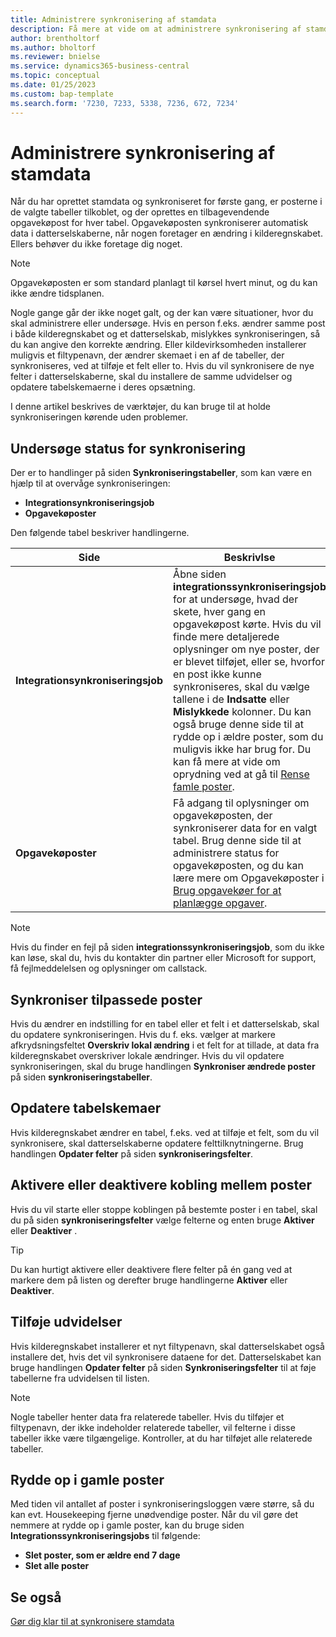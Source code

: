 ```yaml
---
title: Administrere synkronisering af stamdata
description: Få mere at vide om at administrere synkronisering af stamdata
author: brentholtorf
ms.author: bholtorf
ms.reviewer: bnielse
ms.service: dynamics365-business-central
ms.topic: conceptual
ms.date: 01/25/2023
ms.custom: bap-template
ms.search.form: '7230, 7233, 5338, 7236, 672, 7234'
---
```

# <a name="manage-master-data-synchronization"></a><a name="manage-master-data-synchronization"></a>Administrere synkronisering af stamdata

Når du har oprettet stamdata og synkroniseret for første gang, er posterne i de valgte tabeller tilkoblet, og der oprettes en tilbagevendende opgavekøpost for hver tabel. Opgavekøposten synkroniserer automatisk data i datterselskaberne, når nogen foretager en ændring i kilderegnskabet. Ellers behøver du ikke foretage dig noget.

> [!NOTE]
> Opgavekøposten er som standard planlagt til kørsel hvert minut, og du kan ikke ændre tidsplanen.

Nogle gange går der ikke noget galt, og der kan være situationer, hvor du skal administrere eller undersøge. Hvis en person f.eks. ændrer samme post i både kilderegnskabet og et datterselskab, mislykkes synkroniseringen, så du kan angive den korrekte ændring. Eller kildevirksomheden installerer muligvis et filtypenavn, der ændrer skemaet i en af de tabeller, der synkroniseres, ved at tilføje et felt eller to. Hvis du vil synkronisere de nye felter i datterselskaberne, skal du installere de samme udvidelser og opdatere tabelskemaerne i deres opsætning.

I denne artikel beskrives de værktøjer, du kan bruge til at holde synkroniseringen kørende uden problemer.

## <a name="investigate-the-status-of-synchronization"></a><a name="investigate-the-status-of-synchronization"></a>Undersøge status for synkronisering

Der er to handlinger på siden **Synkroniseringstabeller**, som kan være en hjælp til at overvåge synkroniseringen:

* **Integrationsynkroniseringsjob**
* **Opgavekøposter**

Den følgende tabel beskriver handlingerne.

|Side  |Beskrivlse  |
|---------|---------|
|**Integrationsynkroniseringsjob**     | Åbne siden **integrationssynkroniseringsjob** for at undersøge, hvad der skete, hver gang en opgavekøpost kørte. Hvis du vil finde mere detaljerede oplysninger om nye poster, der er blevet tilføjet, eller se, hvorfor en post ikke kunne synkroniseres, skal du vælge tallene i de **Indsatte** eller **Mislykkede** kolonner. Du kan også bruge denne side til at rydde op i ældre poster, som du muligvis ikke har brug for. Du kan få mere at vide om oprydning ved at gå til [Rense famle poster](#clean-up-old-entries).        |
|**Opgavekøposter**     | Få adgang til oplysninger om opgavekøposten, der synkroniserer data for en valgt tabel. Brug denne side til at administrere status for opgavekøposten, og du kan lære mere om Opgavekøposter i [Brug opgavekøer for at planlægge opgaver](admin-job-queues-schedule-tasks.md).     |

> [!NOTE]
> Hvis du finder en fejl på siden **integrationssynkroniseringsjob**, som du ikke kan løse, skal du, hvis du kontakter din partner eller Microsoft for support, få fejlmeddelelsen og oplysninger om callstack.

## <a name="synchronize-modified-records"></a><a name="synchronize-modified-records"></a>Synkroniser tilpassede poster

Hvis du ændrer en indstilling for en tabel eller et felt i et datterselskab, skal du opdatere synkroniseringen. Hvis du f. eks. vælger at markere afkrydsningsfeltet **Overskriv lokal ændring** i et felt for at tillade, at data fra kilderegnskabet overskriver lokale ændringer. Hvis du vil opdatere synkroniseringen, skal du bruge handlingen **Synkroniser ændrede poster** på siden **synkroniseringstabeller**.

## <a name="update-table-schemas"></a><a name="update-table-schemas"></a>Opdatere tabelskemaer

Hvis kilderegnskabet ændrer en tabel, f.eks. ved at tilføje et felt, som du vil synkronisere, skal datterselskaberne opdatere felttilknytningerne. Brug handlingen **Opdater felter** på siden **synkroniseringsfelter**. 

## <a name="enable-or-disable-couplings-between-records"></a><a name="enable-or-disable-couplings-between-records"></a>Aktivere eller deaktivere kobling mellem poster

Hvis du vil starte eller stoppe koblingen på bestemte poster i en tabel, skal du på siden **synkroniseringsfelter** vælge felterne og enten bruge **Aktiver** eller **Deaktiver** . 

> [!TIP]
> Du kan hurtigt aktivere eller deaktivere flere felter på én gang ved at markere dem på listen og derefter bruge handlingerne **Aktiver** eller **Deaktiver**.

## <a name="adding-extensions"></a><a name="adding-extensions"></a>Tilføje udvidelser

Hvis kilderegnskabet installerer et nyt filtypenavn, skal datterselskabet også installere det, hvis det vil synkronisere dataene for det. Datterselskabet kan bruge handlingen **Opdater felter** på siden **Synkroniseringsfelter** til at føje tabellerne fra udvidelsen til listen.

> [!NOTE]
> Nogle tabeller henter data fra relaterede tabeller. Hvis du tilføjer et filtypenavn, der ikke indeholder relaterede tabeller, vil felterne i disse tabeller ikke være tilgængelige. Kontroller, at du har tilføjet alle relaterede tabeller.

## <a name="clean-up-old-entries"></a><a name="clean-up-old-entries"></a>Rydde op i gamle poster

Med tiden vil antallet af poster i synkroniseringsloggen være større, så du kan evt. Housekeeping fjerne unødvendige poster. Når du vil gøre det nemmere at rydde op i gamle poster, kan du bruge siden **Integrationssynkroniseringsjobs** til følgende:

* **Slet poster, som er ældre end 7 dage**
* **Slet alle poster**

<!--
## <a name="recreate-a-deleted-job-queue-entry"></a><a name="recreate-a-deleted-job-queue-entry"></a>Recreate a deleted job queue entry

If the recurring job queue entry is deleted for a table, you can quickly recreate it. On the **Synchronization Tables** page, choose the **Use Default Synchronization Setup** action.
-->

## <a name="see-also"></a><a name="see-also"></a>Se også

[Gør dig klar til at synkronisere stamdata](admin-set-up-data-sync.md)
